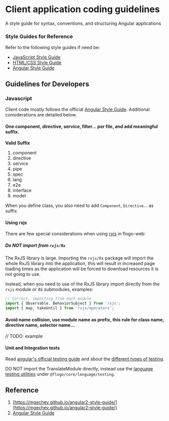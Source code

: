 # Client application coding  guidelines
A style guide for syntax, conventions, and structuring Angular applications 
   
### Style Guides for Reference   
Refer to the following style guides if need be:

- [JavaScript Style Guide](https://google-styleguide.googlecode.com/svn/trunk/javascriptguide.xml)
- [HTML/CSS Style Guide](https://google-styleguide.googlecode.com/svn/trunk/htmlcssguide.xml)
- [Angular Style Guide](https://angular.io/guide/styleguide)
	

## Guidelines for Developers   

### Javascript

Client code mostly follows the official [Angular Style Guide](https://angular.io/guide/styleguide). Additional
considerations are detailed below.

#### One component, directive, service, filter... per file, and add meaningful suffix.
**Valid Suffix**

1. component
2. directive
3. service
4. pipe
5. spec
6. lang
7. e2e
8. interface
9. model

When you define class, you also need to add `Component`, `Directive`... as suffix


#### Using rxjs

There are few special considerations when using [rxjs](https://github.com/ReactiveX/rxjs) in flogo-web:

##### Do NOT import from `rxjs/Rx`

The RxJS library is large. Importing the `rxjs/Rx` package will import the whole RxJS library into the application,
this will result in increased page loading times as the application will be forced to download resources it is not going to use.

Instead, when you need to use of the RxJS library import directly from the `rxjs` module or its submodules, examples:

```typescript
// Correct, importing from each module 
import { Observable, BehaviorSubject } from 'rxjs';
import { map, takeUntil } from 'rxjs/operators';
```

#### Avoid name collision, use module name as prefix, this rule for class name, directive name, selector name...

// TODO: example

#### Unit and Integration tests

Read [angular's official testing guide](https://angular.io/guide/testing) and about the [different types of testing](https://vsavkin.com/three-ways-to-test-angular-2-components-dcea8e90bd8d).

DO NOT import the TranslateModule directly, instead use the [language testing utilities](/flogo/core/language/testing) under `@flogo/core/language/testing`.

## Reference

1. [https://mgechev.github.io/angular2-style-guide/](https://mgechev.github.io/angular2-style-guide/)
2. [Angular Style Guide](https://angular.io/guide/styleguide)
